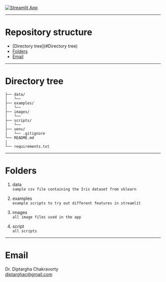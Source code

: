 [![Streamlit App](https://static.streamlit.io/badges/streamlit_badge_black_white.svg)](https://share.streamlit.io/diptargha/streamlitwebapp/main.py)


----------------------------------
# Repository structure

- [Directory tree](#Directory tree)
- [Folders](#Folders)
- [Email](#Email)

----------------------------------
# Directory tree

```
├── data/
│   └── 
├── examples/
│   └── 
├── images/
│   └── 
├── scripts/
│   └── 
├── venv/
|   └── .gitignore
└── README.md
│
└── requirements.txt
```
----------------------------------
# Folders
1. data\
 `sample csv file containing the Iris dataset from sklearn`
 
2. examples\
  `example scripts to try out different features in streamlit`

3. images\
  `all image files used in the app`
4. script\
  `all scripts`

---------------------------------- 

# Email
Dr. Diptargha Chakravorty\
<diptarghac@gmail.com>
